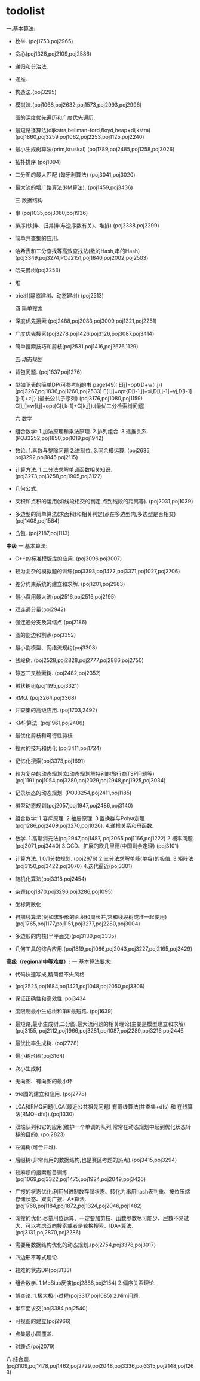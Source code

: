# todolist

一.基本算法:

- 枚举. (poj1753,poj2965)

- 贪心(poj1328,poj2109,poj2586)

- 递归和分治法.

- 递推.

- 构造法.(poj3295)

- 模拟法.(poj1068,poj2632,poj1573,poj2993,poj2996)

  图的深度优先遍历和广度优先遍历.

- 最短路径算法(dijkstra,bellman-ford,floyd,heap+dijkstra) 
  (poj1860,poj3259,poj1062,poj2253,poj1125,poj2240)

- 最小生成树算法(prim,kruskal) 
  (poj1789,poj2485,poj1258,poj3026)

- 拓扑排序 (poj1094)

- 二分图的最大匹配 (匈牙利算法) (poj3041,poj3020)

- 最大流的增广路算法(KM算法). (poj1459,poj3436)

  三.数据结构


- 串 (poj1035,poj3080,poj1936)

- 排序(快排、归并排(与逆序数有关)、堆排) (poj2388,poj2299)

- 简单并查集的应用.

- 哈希表和二分查找等高效查找法(数的Hash,串的Hash) 
  (poj3349,poj3274,POJ2151,poj1840,poj2002,poj2503)

- 哈夫曼树(poj3253)

- 堆

- trie树(静态建树、动态建树) (poj2513)

  四.简单搜索


- 深度优先搜索 (poj2488,poj3083,poj3009,poj1321,poj2251)

- 广度优先搜索(poj3278,poj1426,poj3126,poj3087.poj3414)

- 简单搜索技巧和剪枝(poj2531,poj1416,poj2676,1129)

  五.动态规划


- 背包问题. (poj1837,poj1276)

- 型如下表的简单DP(可参考lrj的书 page149):
  E[j]=opt{D+w(i,j)} (poj3267,poj1836,poj1260,poj2533)
  E[i,j]=opt{D[i-1,j]+xi,D[i,j-1]+yj,D[i-1][j-1]+zij} (最长公共子序列) (poj3176,poj1080,poj1159)
  C[i,j]=w[i,j]+opt{C[i,k-1]+C[k,j]}.(最优二分检索树问题)

  六.数学


- 组合数学:
  1.加法原理和乘法原理.
  2.排列组合.
  3.递推关系.
  (POJ3252,poj1850,poj1019,poj1942)
- 数论.
  1.素数与整除问题
  2.进制位.
  3.同余模运算.
  (poj2635, poj3292,poj1845,poj2115)
- 计算方法.
  1.二分法求解单调函数相关知识.(poj3273,poj3258,poj1905,poj3122)


- 几何公式.
- 叉积和点积的运用(如线段相交的判定,点到线段的距离等). (poj2031,poj1039)
- 多边型的简单算法(求面积)和相关判定(点在多边型内,多边型是否相交)
  (poj1408,poj1584)
- 凸包. (poj2187,poj1113)

**中级**
一.基本算法:

- C++的标准模版库的应用. (poj3096,poj3007)
- 较为复杂的模拟题的训练(poj3393,poj1472,poj3371,poj1027,poj2706)


- 差分约束系统的建立和求解. (poj1201,poj2983)
- 最小费用最大流(poj2516,poj2516,poj2195)
- 双连通分量(poj2942)
- 强连通分支及其缩点.(poj2186)
- 图的割边和割点(poj3352)
- 最小割模型、网络流规约(poj3308)


- 线段树. (poj2528,poj2828,poj2777,poj2886,poj2750)
- 静态二叉检索树. (poj2482,poj2352)
- 树状树组(poj1195,poj3321)
- RMQ. (poj3264,poj3368)
- 并查集的高级应用. (poj1703,2492)
- KMP算法. (poj1961,poj2406)


- 最优化剪枝和可行性剪枝
- 搜索的技巧和优化 (poj3411,poj1724)
- 记忆化搜索(poj3373,poj1691)


- 较为复杂的动态规划(如动态规划解特别的旅行商TSP问题等)
  (poj1191,poj1054,poj3280,poj2029,poj2948,poj1925,poj3034)
- 记录状态的动态规划. (POJ3254,poj2411,poj1185)
- 树型动态规划(poj2057,poj1947,poj2486,poj3140)


- 组合数学:
  1.容斥原理.
  2.抽屉原理.
  3.置换群与Polya定理(poj1286,poj2409,poj3270,poj1026).
  4.递推关系和母函数.
- 数学.
  1.高斯消元法(poj2947,poj1487, poj2065,poj1166,poj1222)
  2.概率问题. (poj3071,poj3440)
  3.GCD、扩展的欧几里德(中国剩余定理) (poj3101)
- 计算方法.
  1.0/1分数规划. (poj2976)
  2.三分法求解单峰(单谷)的极值.
  3.矩阵法(poj3150,poj3422,poj3070)
  4.迭代逼近(poj3301)
- 随机化算法(poj3318,poj2454)
- 杂题(poj1870,poj3296,poj3286,poj1095)


- 坐标离散化.
- 扫描线算法(例如求矩形的面积和周长并,常和线段树或堆一起使用)
  (poj1765,poj1177,poj1151,poj3277,poj2280,poj3004)
- 多边形的内核(半平面交)(poj3130,poj3335)
- 几何工具的综合应用.(poj1819,poj1066,poj2043,poj3227,poj2165,poj3429)

**高级（regional中等难度）:**
一.基本算法要求: 

- 代码快速写成,精简但不失风格 
- (poj2525,poj1684,poj1421,poj1048,poj2050,poj3306)
- 保证正确性和高效性. poj3434


- 度限制最小生成树和第K最短路. (poj1639)
- 最短路,最小生成树,二分图,最大流问题的相关理论(主要是模型建立和求解)
  (poj3155, poj2112,poj1966,poj3281,poj1087,poj2289,poj3216,poj2446
- 最优比率生成树. (poj2728)
- 最小树形图(poj3164)
- 次小生成树.
- 无向图、有向图的最小环 


- trie图的建立和应用. (poj2778)
- LCA和RMQ问题(LCA(最近公共祖先问题) 有离线算法(并查集+dfs) 和 在线算法(RMQ+dfs)).(poj1330)
- 双端队列和它的应用(维护一个单调的队列,常常在动态规划中起到优化状态转移的目的). (poj2823)
- 左偏树(可合并堆). 
- 后缀树(非常有用的数据结构,也是赛区考题的热点).(poj3415,poj3294)


- 较麻烦的搜索题目训练(poj1069,poj3322,poj1475,poj1924,poj2049,poj3426)
- 广搜的状态优化:利用M进制数存储状态、转化为串用hash表判重、按位压缩存储状态、双向广搜、A*算法. (poj1768,poj1184,poj1872,poj1324,poj2046,poj1482)
- 深搜的优化:尽量用位运算、一定要加剪枝、函数参数尽可能少、层数不易过大、可以考虑双向搜索或者是轮换搜索、IDA*算法. (poj3131,poj2870,poj2286)


- 需要用数据结构优化的动态规划.(poj2754,poj3378,poj3017)
- 四边形不等式理论.
- 较难的状态DP(poj3133)


- 组合数学.
  1.MoBius反演(poj2888,poj2154)
  2.偏序关系理论.
- 博奕论.
  1.极大极小过程(poj3317,poj1085)
  2.Nim问题.


- 半平面求交(poj3384,poj2540)
- 可视图的建立(poj2966)
- 点集最小圆覆盖.
- 对踵点(poj2079)

八.综合题.
​      (poj3109,poj1478,poj1462,poj2729,poj2048,poj3336,poj3315,poj2148,poj1263)